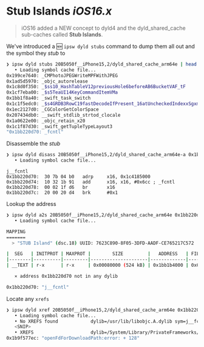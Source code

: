 # Stub Islands *iOS16.x*

> iOS16 added a NEW concept to dyld4 and the dyld_shared_cache sub-caches called **Stub Islands**.  

We've introduced a 🆕 `ipsw dyld stubs` command to dump them all out and the symbol they *stub* to

```bash
❯ ipsw dyld stubs 20B5050f__iPhone15,2/dyld_shared_cache_arm64e | head
   • Loading symbol cache file...
0x199ce7640: _CMPhotoJPEGWriteMPFWithJPEG
0x1ad5d5970: _objc_autorelease
0x1c8d0f350: _$ss10_HashTableV12previousHole6beforeAB6BucketVAF_tF
0x1cf7eba00: _$s5TeaUI14KeyCommandItemVMa
0x1bb1f8a40: _swift_task_switch
0x1c1f5edc0: _$s4GRDB3RowC19fastDecodeIfPresent_16atUncheckedIndexxSgxm_SitKAA24DatabaseValueConvertibleRzAA015StatementColumnL0RzlF
0x1ec2127d0: _CGColorGetColorSpace
0x207434db0: __swift_stdlib_strtod_clocale
0x1a0622e00: _objc_retain_x20
0x1c1f87d30: _swift_getTupleTypeLayout3
"0x1bb220d70: _fcntl"
```

Disassemble the *stub*

```bash
❯ ipsw dyld disass 20B5050f__iPhone15,2/dyld_shared_cache_arm64e-a 0x1bb220d70 --count 5
   • Loading symbol cache file...
```
```armasm
j__fcntl
0x1bb220d70:  30 7b 04 b0   adrp     x16, 0x1c4185000
0x1bb220d74:  10 32 1b 91   add      x16, x16, #0x6cc ; _fcntl
0x1bb220d78:  00 02 1f d6   br       x16
0x1bb220d7c:  20 00 20 d4   brk      #0x1
```

Lookup the address

```bash
❯ ipsw dyld a2s 20B5050f__iPhone15,2/dyld_shared_cache_arm64e 0x1bb220d70 --mapping --image
   • Loading symbol cache file...

MAPPING
=======
  > "STUB Island" (dsc.18) UUID: 7623C890-8F05-3DFD-AADF-CE765217C572

|  SEG   | INITPROT | MAXPROT |        SIZE         |   ADDRESS   | FILE OFFSET | SLIDE INFO OFFSET | FLAGS |
|--------|----------|---------|---------------------|-------------|-------------|-------------------|-------|
| __TEXT | r-x      | r-x     | 0x00080000 (524 kB) | 0x1bb1b4000 | 0x00000000  | 0x00000000        | 8     |

   ⨯ address 0x1bb220d70 not in any dylib

0x1bb220d70: "j__fcntl"
```

Locate any `xrefs`

```bash
❯ ipsw dyld xref 20B5050f__iPhone15,2/dyld_shared_cache_arm64e 0x1bb220d70 --all
   • Loading symbol cache file...
   • No XREFS found            dylib=/usr/lib/libobjc.A.dylib sym=j__fcntl xrefs=0
   <SNIP>
   • XREFS                     dylib=/System/Library/PrivateFrameworks/CloudKitDaemon.framework/CloudKitDaemon sym=j__fcntl xrefs=1
0x1b9f577ec: "openFdForDownloadPath:error: + 128"   
```